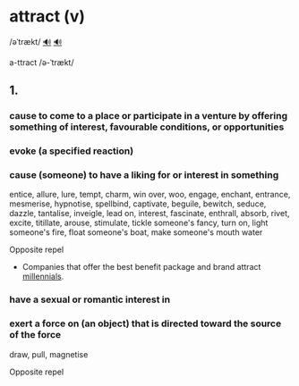 # attract (v)

/əˈtrækt/ [🔊](https://www.oxfordlearnersdictionaries.com/media/english/uk_pron/r/rel/relat/relatable__gb_2.mp3) [🔊](https://www.oxfordlearnersdictionaries.com/media/english/us_pron/r/rel/relat/relatable__us_2.mp3)

a-ttract /ə-ˈtrækt/

## 1.

### cause to come to a place or participate in a venture by offering something of interest, favourable conditions, or opportunities

### evoke (a specified reaction)

### cause (someone) to have a liking for or interest in something

entice, allure, lure, tempt, charm, win over, woo, engage, enchant, entrance, mesmerise, hypnotise, spellbind, captivate, beguile, bewitch, seduce, dazzle, tantalise, inveigle, lead on, interest, fascinate, enthrall, absorb, rivet, excite, titillate, arouse, stimulate, tickle someone's fancy, turn on, light someone's fire, float someone's boat, make someone's mouth water

Opposite repel

- Companies that offer the best benefit package and brand attract [millennials](../m/millennial-n.md#a-person-born-between-the-early-1980s-and-the-late-1990s-1981-1996-a-member-of-generation-x).

### have a sexual or romantic interest in

### exert a force on (an object) that is directed toward the source of the force

draw, pull, magnetise

Opposite repel